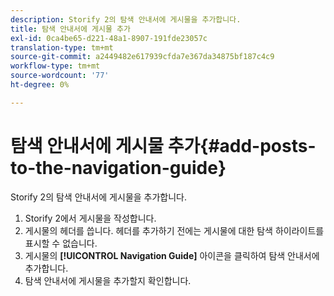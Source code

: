 ```yaml
---
description: Storify 2의 탐색 안내서에 게시물을 추가합니다.
title: 탐색 안내서에 게시물 추가
exl-id: 0ca4be65-d221-48a1-8907-191fde23057c
translation-type: tm+mt
source-git-commit: a2449482e617939cfda7e367da34875bf187c4c9
workflow-type: tm+mt
source-wordcount: '77'
ht-degree: 0%

---
```


# 탐색 안내서에 게시물 추가{#add-posts-to-the-navigation-guide}

Storify 2의 탐색 안내서에 게시물을 추가합니다.

1. Storify 2에서 게시물을 작성합니다.
1. 게시물의 헤더를 씁니다. 헤더를 추가하기 전에는 게시물에 대한 탐색 하이라이트를 표시할 수 없습니다.
1. 게시물의 **[!UICONTROL Navigation Guide]** 아이콘을 클릭하여 탐색 안내서에 추가합니다.
1. 탐색 안내서에 게시물을 추가할지 확인합니다.
